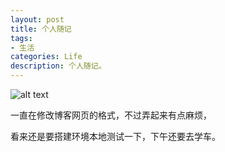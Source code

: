 ```yaml
---
layout: post
title: 个人随记
tags:
- 生活
categories: Life
description: 个人随记。
---
```





![alt text](http://b127.photo.store.qq.com/psb?/440982b8-1f1e-473c-b41d-b630005d5f65/k47uYaiYTmzFY29wd.*P67qQrqqT3MhfQ7PypQE3b4g!/b/dDb0wUsuBAAA&bo=gALEA1IDAAUBKB4!&rf=viewer_4)


一直在修改博客网页的格式，不过弄起来有点麻烦，

看来还是要搭建环境本地测试一下，下午还要去学车。





